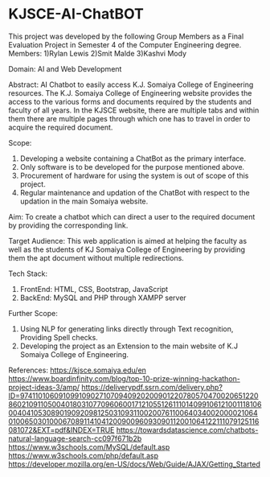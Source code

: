 # KJSCE-AI-ChatBOT
This project was developed by the following Group Members as a Final Evaluation Project in Semester 4 of the Computer Engineering degree.
Members:
    1)Rylan Lewis
    2)Smit Malde
    3)Kashvi Mody

Domain: AI and Web Development

Abstract: AI Chatbot to easily access K.J. Somaiya College of Engineering resources. The K.J. Somaiya College of Engineering website provides the access to the various forms and documents required by the students and faculty of all years. In the KJSCE website, there are multiple tabs and within them there are multiple pages through which one has to travel in order to acquire the required document.

Scope:
  1) Developing a website containing a ChatBot as the primary interface.
  2) Only software is to be developed for the purpose mentioned above.
  3) Procurement of hardware for using the system is out of scope of this project.
  4) Regular maintenance and updation of the ChatBot with respect to the updation in the main Somaiya website.

Aim: To create a chatbot which can direct a user to the required document by providing the corresponding link.

Target Audience: This web application is aimed at helping the faculty as well as the students of KJ Somaiya College of Engineering by providing them the apt document without multiple redirections.

Tech Stack: 
  1) FrontEnd: HTML, CSS, Bootstrap, JavaScript
  2) BackEnd: MySQL and PHP through XAMPP server

Further Scope:
  1) Using NLP for generating links directly through Text recognition, Providing Spell checks.
  2) Developing the project as an Extension to the main website of K.J Somaiya College of Engineering. 

References:
https://kjsce.somaiya.edu/en
https://www.boardinfinity.com/blog/top-10-prize-winning-hackathon-project-ideas-3/amp/
https://deliverypdf.ssrn.com/delivery.php?ID=974110106091099109027107094092020090122078057047002065122086021091105004018031077096060017121055126111014099106121001118106004041053089019092098125031093110020076110064034002000021064010065030100067089114104120090096093090112001064122111079125116081072&EXT=pdf&INDEX=TRUE
https://towardsdatascience.com/chatbots-natural-language-search-cc097f671b2b
https://www.w3schools.com/MySQL/default.asp
https://www.w3schools.com/php/default.asp
https://developer.mozilla.org/en-US/docs/Web/Guide/AJAX/Getting_Started
